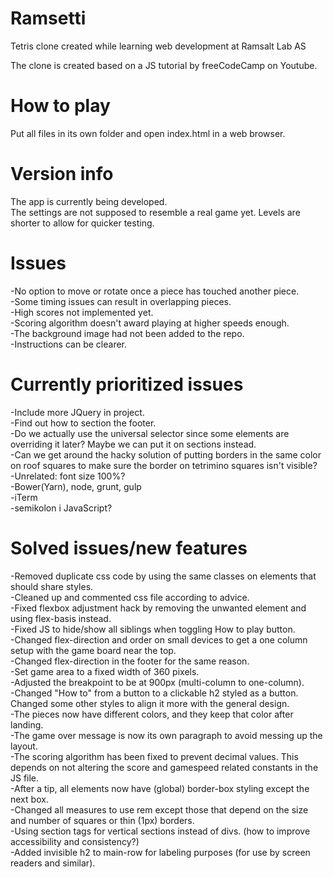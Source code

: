 # Ramsetti
Tetris clone created while learning web development at Ramsalt Lab AS  

The clone is created based on a JS tutorial by freeCodeCamp on Youtube.  

# How to play
Put all files in its own folder and open index.html in a web browser.  

# Version info
The app is currently being developed.  
The settings are not supposed to resemble a real game yet. Levels are shorter to allow for quicker testing.  

# Issues
-No option to move or rotate once a piece has touched another piece.  
-Some timing issues can result in overlapping pieces.  
-High scores not implemented yet.  
-Scoring algorithm doesn't award playing at higher speeds enough.  
-The background image had not been added to the repo.  
-Instructions can be clearer.  

# Currently prioritized issues
-Include more JQuery in project.  
-Find out how to section the footer.  
-Do we actually use the universal selector since some elements are overriding it later? Maybe we can put it on sections instead.  
-Can we get around the hacky solution of putting borders in the same color on roof squares to make sure the border on tetrimino squares isn't visible?  
-Unrelated: font size 100%?  
-Bower(Yarn), node, grunt, gulp  
-iTerm  
-semikolon i JavaScript?  

# Solved issues/new features
-Removed duplicate css code by using the same classes on elements that should share styles.  
-Cleaned up and commented css file according to advice.  
-Fixed flexbox adjustment hack by removing the unwanted element and using flex-basis instead.  
-Fixed JS to hide/show all siblings when toggling How to play button.  
-Changed flex-direction and order on small devices to get a one column setup with the game board near the top.  
-Changed flex-direction in the footer for the same reason.  
-Set game area to a fixed width of 360 pixels.  
-Adjusted the breakpoint to be at 900px (multi-column to one-column).  
-Changed "How to" from a button to a clickable h2 styled as a button. Changed some other styles to align it more with the general design.  
-The pieces now have different colors, and they keep that color after landing.  
-The game over message is now its own paragraph to avoid messing up the layout.  
-The scoring algorithm has been fixed to prevent decimal values. This depends on not altering the score and gamespeed related constants in the JS file.  
-After a tip, all elements now have (global) border-box styling except the next box.  
-Changed all measures to use rem except those that depend on the size and number of squares or thin (1px) borders.  
-Using section tags for vertical sections instead of divs. (how to improve accessibility and consistency?)  
-Added invisible h2 to main-row for labeling purposes (for use by screen readers and similar).  
